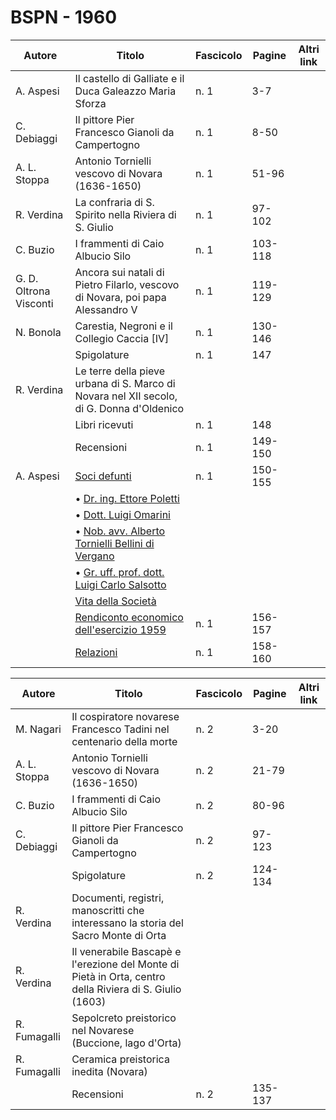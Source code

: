 # BSPN - 1960

| Autore                 | Titolo                                                                                              | Fascicolo | Pagine  | Altri link |
|------------------------|-----------------------------------------------------------------------------------------------------|-----------|---------|------------|
| A. Aspesi              | Il castello di Galliate e il Duca Galeazzo Maria Sforza                                             | n. 1      | 3-7     |            |
| C. Debiaggi            | Il pittore Pier Francesco Gianoli da Campertogno                                                    | n. 1      | 8-50    |            |
| A. L. Stoppa           | Antonio Tornielli vescovo di Novara (1636-1650)                                                     | n. 1      | 51-96   |            |
| R. Verdina             | La confraria di S. Spirito nella Riviera di S. Giulio                                               | n. 1      | 97-102  |            |
| C. Buzio               | I frammenti di Caio Albucio Silo                                                                    | n. 1      | 103-118 |            |
| G. D. Oltrona Visconti | Ancora sui natali di Pietro Filarlo, vescovo di Novara, poi papa Alessandro V                       | n. 1      | 119-129 |            |
| N. Bonola              | Carestia, Negroni e il Collegio Caccia [IV]                                                         | n. 1      | 130-146 |            |
|                        | Spigolature                                                                                         | n. 1      | 147     |            |
| R. Verdina             | Le terre della pieve urbana di S. Marco di Novara nel XII secolo, di G. Donna d'Oldenico            |           |         |            |
|                        | Libri ricevuti                                                                                      | n. 1      | 148     |            |
|                        | Recensioni                                                                                          | n. 1      | 149-150 |            |
| A. Aspesi              | [Soci defunti](http://www.ssno.it/BSPNo/bspn_vita60.html#603)                                       | n. 1      | 150-155 |            |
|                        | • [Dr. ing. Ettore Poletti](http://www.ssno.it/BSPNo/bspn_vita60.html#603-1)                        |           |         |            |
|                        | • [Dott. Luigi Omarini](http://www.ssno.it/BSPNo/bspn_vita60.html#603-2)                            |           |         |            |
|                        | • [Nob. avv. Alberto Tornielli Bellini di Vergano](http://www.ssno.it/BSPNo/bspn_vita60.html#603-3) |           |         |            |
|                        | • [Gr. uff. prof. dott. Luigi Carlo Salsotto](http://www.ssno.it/BSPNo/bspn_vita60.html#603-4)      |           |         |            |
|                        | [Vita della Società](http://www.ssno.it/BSPNo/bspn_vita60.html#600)                                 |           |         |            |
|                        | [Rendiconto economico dell'esercizio 1959](http://www.ssno.it/BSPNo/bspn_vita60.html#601)           | n. 1      | 156-157 |            |
|                        | [Relazioni](http://www.ssno.it/BSPNo/bspn_vita60.html#602)                                          | n. 1      | 158-160 |            |

| Autore       | Titolo                                                                                                  | Fascicolo | Pagine  | Altri link |
|--------------|---------------------------------------------------------------------------------------------------------|-----------|---------|------------|
| M. Nagari    | Il cospiratore novarese Francesco Tadini nel centenario della morte                                     | n. 2      | 3-20    |            |
| A. L. Stoppa | Antonio Tornielli vescovo di Novara (1636-1650)                                                         | n. 2      | 21-79   |            |
| C. Buzio     | I frammenti di Caio Albucio Silo                                                                        | n. 2      | 80-96   |            |
| C. Debiaggi  | Il pittore Pier Francesco Gianoli da Campertogno                                                        | n. 2      | 97-123  |            |
|              | Spigolature                                                                                             | n. 2      | 124-134 |            |
| R. Verdina   | Documenti, registri, manoscritti che interessano la storia del Sacro Monte di Orta                      |           |         |            |
| R. Verdina   | Il venerabile Bascapè e l'erezione del Monte di Pietà in Orta, centro della Riviera di S. Giulio (1603) |           |         |            |
| R. Fumagalli | Sepolcreto preistorico nel Novarese (Buccione, lago d'Orta)                                             |           |         |            |
| R. Fumagalli | Ceramica preistorica inedita (Novara)                                                                   |           |         |            |
|              | Recensioni                                                                                              | n. 2      | 135-137 |            |
